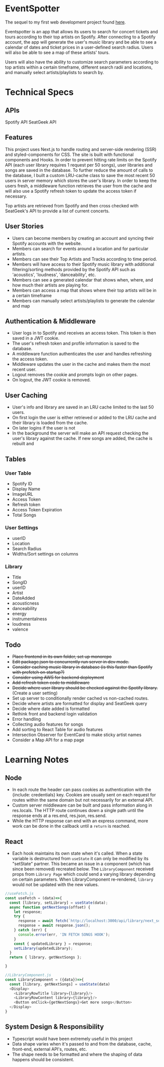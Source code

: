 # EventSpotter

The sequel to my first web development project found [here](https://github.com/brianqian/SpotifyEvents).

Eventspotter is an app that allows its users to search for concert tickets and tours according to their top artists on Spotify. After connecting to a Spotify account, the app will generate the user's music library and be able to see a calendar of dates and ticket prices in a user-defined search radius. Users will also be able to see a map of these artists' tours.

Users will also have the ability to customize search parameters according to top artists within a certain timeframe, different search radii and locations, and manually select artists/playlists to search by.

# Technical Specs

## APIs
Spotify API
SeatGeek API

## Features

This project uses Next.js to handle routing and server-side rendering (SSR) and styled-components for CSS. The site is built with functional components and Hooks. In order to prevent hitting rate limits on the Spotify API (each user library requires 1 request per 50 songs), user libraries and songs are saved in the database. To further reduce the amount of calls to the database, I built a custom LRU-cache class to save the most recent 50 users in server memory which stores the user's library. In order to keep the users fresh, a middleware function retrieves the user from the cache and will also use a Spotify refresh token to update the access token if necessary. 

Top artists are retrieved from Spotify and then cross checked with SeatGeek's API to provide a list of current concerts.

## User Stories

- Users can become members by creating an account and syncing their Spotify accounts with the website.
- Members can search for events around a location and for particular artists.
- Members can see their Top Artists and Tracks according to time period.
- Members will have access to their Spotify music library with additional filtering/sorting methods provided by the Spotify API such as 'acoustics', 'loudness', 'danceability', etc.
- Members can see a generated calendar that shows when, where, and how much their artists are playing for.
- Members can access a map that shows where their top artists will be in a certain timeframe
- Members can manually select artists/playlists to generate the calendar and map

## Authentication & Middleware

- User logs in to Spotify and receives an access token. This token is then saved in a JWT cookie.
- The user's refresh token and profile information is saved to the database.
- A middleware function authenticates the user and handles refreshing the access token.
- Middleware updates the user in the cache and makes them the most recent user.
- Logout removes the cookie and prompts login on other pages.
- On logout, the JWT cookie is removed.

## User Caching

- User's info and library are saved in an LRU cache limited to the last 50 users.
- On first login the user is either retrieved or added to the LRU cache and their library is loaded from the cache.
- On later logins if the user is not
- In the background the server will make an API request checking the user's library against the cache. If new songs are added, the cache is rebuilt and

## Tables

### User Table

- Spotify ID
- Display Name
- ImageURL
- Access Token
- Refresh token
- Access Token Expiration
- Total Songs

### User Settings

- userID
- Location
- Search Radius
- Widths/Sort settings on columns

### Library

- Title
- SongID
- userID
- Artist
- DateAdded
- acousticness
- danceability
- energy
- instrumentalness
- loudness
- valence

## Todo

- ~~Place frontend in its own folder, set up monorepo~~
- ~~Edit package.json to concurrently run server in dev mode.~~
- ~~Consider caching music library in database (is this faster than Spotify with prefetch on startup?)~~
- ~~Consider using AWS for backend deployment~~
- ~~Add refresh token code to middleware~~
- ~~Decide where user library should be checked against the Spotify library.~~ (Create a user setting)
- Set up server to conditionally render cached vs non-cached routes.
- Decide where artists are formatted for display and SeatGeek query
- Decide where date added is formatted
- Rethink front and backend login validation
- Error handling
- Collecting audio features for songs
- Add sorting to React Table for audio features
- Intersection Observer for EventCard to make sticky artist names
- Consider a Map API for a map page

# Learning Notes

## Node

- In each route the header can pass cookies as authentication with the {include: credentials} key. Cookies are usually sent on each request for routes within the same domain but not necessarily for an external API.
- Custom server middleware can be built and pass information along in res.locals. The HTTP route continues down a single path until the response ends at a res.end, res.json, res.send.
- While the HTTP response can end with an express command, more work can be done in the callback until a `return` is reached.

## React

- Each hook maintains its own state when it's called. When a state variable is destructured from `useState` it can only be modified by its "setState" partner. This became an issue in a component (which has since been removed) recreated below. The `LibraryComponent` received props from `Library Page` which could send a varying library depending on certain parameters. When LibraryComponent re-rendered, `library` would not be updated with the new values.

```javascript
//useFetch.js
const useFetch = (data)=>{
  const [library, setLibrary] = useState(data);
  async function getNextSongs(offset) {
    let response;
    try {
      response = await fetch(`http://localhost:3000/api/library/next_songs?offset=${offset}`);
      response = await response.json();
    } catch (err) {
      console.error(err, 'IN FETCH SONGS HOOK');
    }
    const { updatedLibrary } = response;
    setLibrary(updatedLibrary);
  }
  return { library, getNextSongs };

}

//LibraryComponent.js
const LibraryComponent = ({data})=>{
  const [library, getNextSongs] = useState(data)
  <Display>
    <LibraryRowTitle library={library}/>
    <LibraryRowContent library={library}/>
    <Button onClick={getNextSongs}>Get more songs</Button>
  </Display>
}

```

## System Design & Responsibility

- Typescript would have been extremely useful in this project
- Data shape varies when it's passed to and from the database, cache, front-end, external API's, routes, etc. 
- The shape needs to be formatted and where the shaping of data happens should be consistent.

